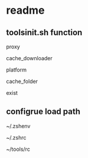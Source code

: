 # readme

## toolsinit.sh function

proxy

cache_downloader

platform

cache_folder

exist

## configrue load path

~/.zshenv 

~/.zshrc

~/tools/rc